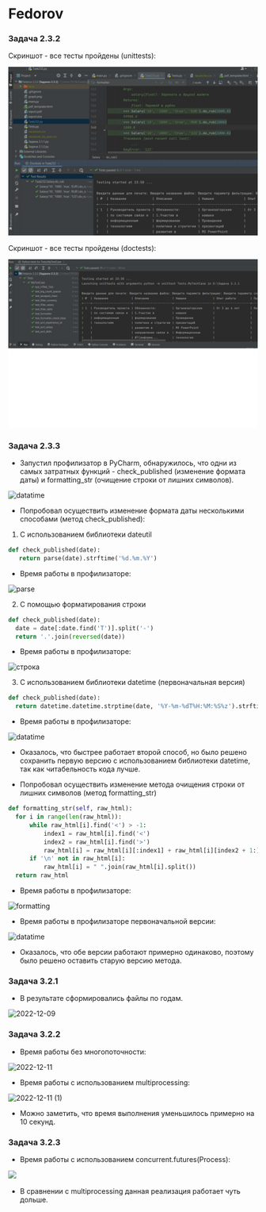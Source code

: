 # Fedorov

### Задача 2.3.2

Скриншот - все тесты пройдены (unittests):

![](скрин232.jpg)

Скриншот - все тесты пройдены (doctests):

![](скрин2322.jpg)

### Задача 2.3.3

- Запустил профилизатор в PyCharm, обнаружилось, что одни из самых затратных функций - check_published (изменение формата даты) и formatting_str (очищение строки от лишних символов).

![datatime](https://user-images.githubusercontent.com/106344305/206180335-870b2830-d700-4733-8512-23dceff98b46.png)

- Попробовал осуществить изменение формата даты несколькими способами (метод check_published):
1) С использованием библиотеки dateutil

```py
def check_published(date):
   return parse(date).strftime('%d.%m.%Y')
```

- Время работы в профилизаторе:

![parse](https://user-images.githubusercontent.com/106344305/206182321-61993f1c-7b20-490b-b5f3-a946d1da65f1.png)


2) С помощью форматирования строки

```py
def check_published(date):
  date = date[:date.find('T')].split('-')
  return '.'.join(reversed(date))
```
- Время работы в профилизаторе:

![строка](https://user-images.githubusercontent.com/106344305/206182418-b38fc18c-7923-40b4-82c7-063b09e0dfc5.png)


3) C использованием библиотеки datetime (первоначальная версия)

```py
def check_published(date):
  return datetime.datetime.strptime(date, '%Y-%m-%dT%H:%M:%S%z').strftime('%d.%m.%Y')
```
- Время работы в профилизаторе:

![datatime](https://user-images.githubusercontent.com/106344305/206182600-9885410d-164a-40bb-8f46-81794ca236ae.png)

- Оказалось, что быстрее работает второй способ, но было решено сохранить первую версию с использованием библиотеки datetime, так как читабельность кода лучше.

- Попробовал осуществить изменение метода очищения строки от лишних символов (метод formatting_str)

```py
def formatting_str(self, raw_html):
  for i in range(len(raw_html)):
      while raw_html[i].find('<') > -1:
          index1 = raw_html[i].find('<')
          index2 = raw_html[i].find('>')
          raw_html[i] = raw_html[i][:index1] + raw_html[i][index2 + 1:]
      if '\n' not in raw_html[i]:
          raw_html[i] = " ".join(raw_html[i].split())
  return raw_html
```

- Время работы в профилизаторе:

![formatting](https://user-images.githubusercontent.com/106344305/206183485-76460f7c-fda0-4cf6-853f-4e36bb18c747.png)

- Время работы в профилизаторе первоначальной версии:

![datatime](https://user-images.githubusercontent.com/106344305/206183601-34088a5e-84a2-4781-866d-0401b8523463.png)

- Оказалось, что обе версии работают примерно одинаково, поэтому было решено оставить старую версию метода.

### Задача 3.2.1
- В результате сформировались файлы по годам.

![2022-12-09](https://user-images.githubusercontent.com/106344305/206720448-a6c24c7f-9ff9-474f-8cf1-aaefadc3b37e.png)

### Задача 3.2.2

- Время работы без многопоточности:

![2022-12-11](https://user-images.githubusercontent.com/106344305/206901258-768835a1-7577-4cb7-bcb8-16ca63890164.png)

- Время работы с использованием multiprocessing:

![2022-12-11 (1)](https://user-images.githubusercontent.com/106344305/206901282-cfeb984c-c233-4863-9b3c-67168112ec99.png)

- Можно заметить, что время выполнения уменьшилось примерно на 10 секунд.

### Задача 3.2.3

- Время работы с использованием concurrent.futures(Process):

![](скрин323.jpg)

- В сравнении с multiprocessing данная реализация работает чуть дольше.


